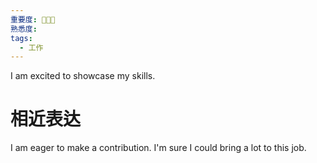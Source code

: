 ```yaml
---
重要度: 🌟🌟🌟
熟悉度: 
tags:
  - 工作
---
```

I am excited to showcase my skills.

# 相近表达
I am eager to make a contribution.
I'm sure I could bring a lot to this job.